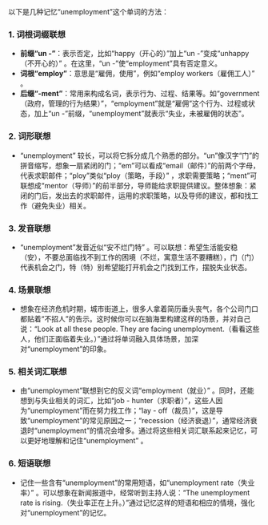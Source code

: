 以下是几种记忆“unemployment”这个单词的方法：

### 1. 词根词缀联想
 - **前缀“un -”**：表示否定，比如“happy（开心的）”加上“un -”变成“unhappy（不开心的）” 。在这里，“un -”使“employment”具有否定意义。
 - **词根“employ”**：意思是“雇佣，使用”，例如“employ workers（雇佣工人）” 。
 - **后缀“-ment”**：常用来构成名词，表示行为、过程、结果等。如“government（政府，管理的行为结果）”，“employment”就是“雇佣”这个行为、过程或状态，加上“un -”前缀，“unemployment”就表示“失业，未被雇佣的状态”。

### 2. 词形联想
 - “unemployment” 较长，可以将它拆分成几个熟悉的部分。“un”像汉字“门”的拼音缩写，想象一扇紧闭的门；“em”可以看成“email（邮件）”的前两个字母，代表求职邮件；“ploy”类似“ploy（策略，手段）” ，求职需要策略；“ment”可联想成“mentor（导师）”的前半部分，导师能给求职提供建议。整体想象：紧闭的门后，发出去的求职邮件，运用的求职策略，以及导师的建议，都和找工作（避免失业）相关。

### 3. 发音联想
 - “unemployment”发音近似“安不烂门特” 。可以联想：希望生活能安稳（安），不要总面临找不到工作的困境（不烂，寓意生活不要糟糕），门（门）代表机会之门，特（特）别希望能打开机会之门找到工作，摆脱失业状态。

### 4. 场景联想
 - 想象在经济危机时期，城市街道上，很多人拿着简历垂头丧气，各个公司门口都贴着“不招人”的告示。这时候你可以在脑海里构建这样的场景，并对自己说：“Look at all these people. They are facing unemployment.（看看这些人，他们正面临着失业。）”通过将单词融入具体场景，加深对“unemployment”的印象。

### 5. 相关词汇联想
 - 由“unemployment”联想到它的反义词“employment（就业）” 。同时，还能想到与失业相关的词汇，比如“job - hunter（求职者）”，这些人因为“unemployment”而在努力找工作；“lay - off（裁员）”，这是导致“unemployment”的常见原因之一；“recession（经济衰退）”，通常经济衰退时“unemployment”的情况会增多。通过将这些相关词汇联系起来记忆，可以更好地理解和记住“unemployment” 。

### 6. 短语联想
 - 记住一些含有“unemployment”的常用短语，如“unemployment rate（失业率）” 。可以想象在新闻报道中，经常听到主持人说：“The unemployment rate is rising.（失业率正在上升。）”通过记忆这样的短语和相应的情境，强化对“unemployment”的记忆。 